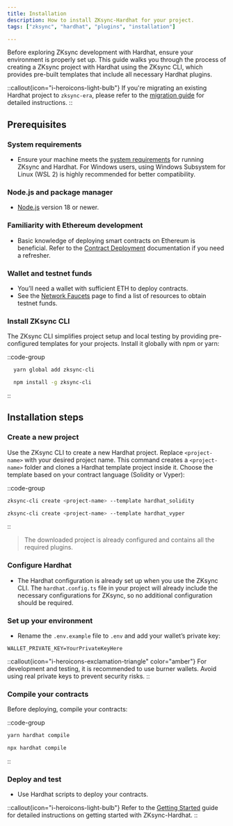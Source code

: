 ```yaml
---
title: Installation
description: How to install ZKsync-Hardhat for your project.
tags: ["zksync", "hardhat", "plugins", "installation"]

---
```


Before exploring ZKsync development with Hardhat, ensure your environment is properly set up. This guide walks you through the process of creating
a ZKsync project with Hardhat using the ZKsync CLI, which provides pre-built templates that include all necessary Hardhat plugins.

::callout{icon="i-heroicons-light-bulb"}
If you're migrating an existing Hardhat project to `zksync-era`, please refer to
the [migration guide](/build/tooling/hardhat/guides/migrating-to-zksync) for detailed instructions.
::

## Prerequisites

### System requirements

- Ensure your machine meets the [system requirements](%%zk_git_repo_era-compiler-solidity%%/tree/main#system-requirements) for running ZKsync and
Hardhat. For Windows users, using Windows Subsystem for Linux (WSL 2) is highly recommended for better compatibility.

### Node.js and package manager

- [Node.js](https://nodejs.org) version 18 or newer.

### Familiarity with Ethereum development

- Basic knowledge of deploying smart contracts on Ethereum is beneficial. Refer to
the [Contract Deployment](/build/developer-reference/ethereum-differences/contract-deployment) documentation if you need a refresher.

### Wallet and testnet funds

- You’ll need a wallet with sufficient ETH to deploy contracts.
- See the [Network Faucets](/ecosystem/network-faucets) page to find a list of resources to obtain testnet funds.

### Install ZKsync CLI

The ZKsync CLI simplifies project setup and local testing by providing pre-configured templates for your projects. Install it globally with npm or yarn:

::code-group

```bash [yarn]
  yarn global add zksync-cli
```

```bash [npm]
  npm install -g zksync-cli
```

::

## Installation steps

### Create a new project

Use the ZKsync CLI to create a new Hardhat project. Replace `<project-name>` with your desired project name. This command creates
a `<project-name>` folder and clones a Hardhat template project inside it. Choose the template based on your contract language (Solidity or Vyper):

::code-group

```bash [Solidity]
zksync-cli create <project-name> --template hardhat_solidity
```

```sh [Vyper]
zksync-cli create <project-name> --template hardhat_vyper
```

::

> The downloaded project is already configured and contains all the required plugins.

### Configure Hardhat

- The Hardhat configuration is already set up when you use the ZKsync CLI. The `hardhat.config.ts` file in your project will already include the
necessary configurations for ZKsync, so no additional configuration should be required.

### Set up your environment

- Rename the `.env.example` file to `.env` and add your wallet’s private key:

```text
WALLET_PRIVATE_KEY=YourPrivateKeyHere
```

::callout{icon="i-heroicons-exclamation-triangle" color="amber"}
For development and testing, it is recommended to use burner wallets. Avoid using real private keys to prevent security risks.
::

### Compile your contracts

Before deploying, compile your contracts:

::code-group

```bash [yarn]
yarn hardhat compile
```

```bash [npx]
npx hardhat compile
```

::

### Deploy and test

- Use Hardhat scripts to deploy your contracts.

::callout{icon="i-heroicons-light-bulb"}
Refer to the [Getting Started](/build/tooling/hardhat/guides/getting-started) guide for detailed instructions on getting started with ZKsync-Hardhat.
::
